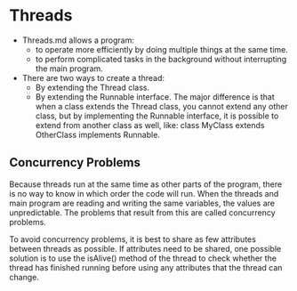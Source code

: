 # Threads

- Threads.md allows a program:
    - to operate more efficiently by doing multiple things at the same time.
    - to perform complicated tasks in the background without interrupting the main program.
- There are two ways to create a thread:
    - By extending the Thread class.
    - By extending the Runnable interface.
      The major difference is that when a class extends the Thread class, you cannot extend any other class, but by
      implementing the Runnable interface, it is possible to extend from another class as well, like: class MyClass
      extends OtherClass implements Runnable.

## Concurrency Problems

Because threads run at the same time as other parts of the program, there is no way to know in which order the code will
run. When the threads and main program are reading and writing the same variables, the values are unpredictable. The
problems that result from this are called concurrency problems.

To avoid concurrency problems, it is best to share as few attributes between threads as possible. If attributes need to
be shared, one possible solution is to use the isAlive() method of the thread to check whether the thread has finished
running before using any attributes that the thread can change.